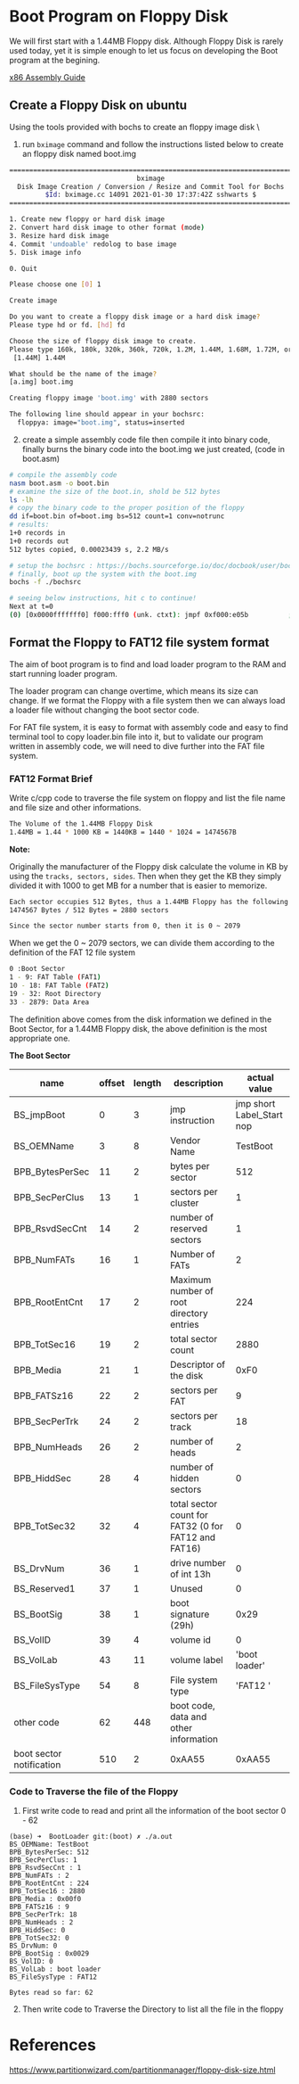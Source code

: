 # Boot Program on Floppy Disk
We will first start with a 1.44MB Floppy disk. Although Floppy Disk is rarely used today, yet it is simple enough to let us focus on developing the Boot program at the begining.

[x86 Assembly Guide](https://www.cs.virginia.edu/~evans/cs216/guides/x86.html)

## Create a Floppy Disk on ubuntu
Using the tools provided with bochs to create an floppy image disk \
1. run `bximage` command and follow the instructions listed below to create an floppy disk named boot.img
```bash
========================================================================
                                bximage
  Disk Image Creation / Conversion / Resize and Commit Tool for Bochs
         $Id: bximage.cc 14091 2021-01-30 17:37:42Z sshwarts $
========================================================================

1. Create new floppy or hard disk image
2. Convert hard disk image to other format (mode)
3. Resize hard disk image
4. Commit 'undoable' redolog to base image
5. Disk image info

0. Quit

Please choose one [0] 1

Create image

Do you want to create a floppy disk image or a hard disk image?
Please type hd or fd. [hd] fd

Choose the size of floppy disk image to create.
Please type 160k, 180k, 320k, 360k, 720k, 1.2M, 1.44M, 1.68M, 1.72M, or 2.88M.
 [1.44M] 1.44M

What should be the name of the image?
[a.img] boot.img

Creating floppy image 'boot.img' with 2880 sectors

The following line should appear in your bochsrc:
  floppya: image="boot.img", status=inserted

```
2. create a simple assembly code file then compile it into binary code, finally burns the binary code into the boot.img we just created, (code in boot.asm)
```bash
# compile the assembly code
nasm boot.asm -o boot.bin
# examine the size of the boot.in, shold be 512 bytes
ls -lh
# copy the binary code to the proper position of the floppy
dd if=boot.bin of=boot.img bs=512 count=1 conv=notrunc
# results:
1+0 records in
1+0 records out
512 bytes copied, 0.00023439 s, 2.2 MB/s

# setup the bochsrc : https://bochs.sourceforge.io/doc/docbook/user/bochsrc.html
# finally, boot up the system with the boot.img
bochs -f ./bochsrc

# seeing below instructions, hit c to continue!
Next at t=0
(0) [0x0000fffffff0] f000:fff0 (unk. ctxt): jmpf 0xf000:e05b          ; ea5be000f0
```

## Format the Floppy to FAT12 file system format

The aim of boot program is to find and load loader program to the RAM and start running loader program.

The loader program can change overtime, which means its size can change. If  we format the Floppy with a file system then we can always load a loader file without changing the boot sector code.

For FAT file system, it is easy to format with assembly code and easy to find terminal tool to copy loader.bin file into it, but to validate our program written in assembly code, we will need to dive further into the FAT file system.



### FAT12 Format Brief

Write c/cpp code to traverse the file system on floppy and list the file name and file size and other informations.

```bash
The Volume of the 1.44MB Floppy Disk
1.44MB = 1.44 * 1000 KB = 1440KB = 1440 * 1024 = 1474567B
```

**Note:**

Originally the manufacturer of the Floppy disk calculate the volume in KB by using the `tracks, sectors, sides`. Then when they get the KB they simply divided it with 1000 to get MB for a number that is easier to memorize.

```bash
Each sector occupies 512 Bytes, thus a 1.44MB Floppy has the following secotrs
1474567 Bytes / 512 Bytes = 2880 sectors

Since the sector number starts from 0, then it is 0 ~ 2079
```

When we get the 0 ~ 2079 sectors, we can divide them according to the definition of the FAT 12 file system

```bash
0 :Boot Sector
1 - 9: FAT Table (FAT1)
10 - 18: FAT Table (FAT2)
19 - 32: Root Directory
33 - 2879: Data Area
```

The definition above comes from the disk information we defined in the Boot Sector, for a 1.44MB Floppy disk, the above definition is the most appropriate one.

**The Boot Sector**

| name                     | offset | length | description                                          | actual value              |
| ------------------------ | ------ | ------ | ---------------------------------------------------- | ------------------------- |
| BS_jmpBoot               | 0      | 3      | jmp instruction                                      | jmp short Label_Start nop |
| BS_OEMName               | 3      | 8      | Vendor Name                                          | TestBoot                  |
| BPB_BytesPerSec          | 11     | 2      | bytes per sector                                     | 512                       |
| BPB_SecPerClus           | 13     | 1      | sectors per cluster                                  | 1                         |
| BPB_RsvdSecCnt           | 14     | 2      | number of reserved sectors                           | 1                         |
| BPB_NumFATs              | 16     | 1      | Number of FATs                                       | 2                         |
| BPB_RootEntCnt           | 17     | 2      | Maximum number of root directory entries             | 224                       |
| BPB_TotSec16             | 19     | 2      | total sector count                                   | 2880                      |
| BPB_Media                | 21     | 1      | Descriptor of the disk                               | 0xF0                      |
| BPB_FATSz16              | 22     | 2      | sectors per FAT                                      | 9                         |
| BPB_SecPerTrk            | 24     | 2      | sectors per track                                    | 18                        |
| BPB_NumHeads             | 26     | 2      | number of heads                                      | 2                         |
| BPB_HiddSec              | 28     | 4      | number of hidden sectors                             | 0                         |
| BPB_TotSec32             | 32     | 4      | total sector count for FAT32 (0 for FAT12 and FAT16) | 0                         |
| BS_DrvNum                | 36     | 1      | drive number of int 13h                              | 0                         |
| BS_Reserved1             | 37     | 1      | Unused                                               | 0                         |
| BS_BootSig               | 38     | 1      | boot signature (29h)                                 | 0x29                      |
| BS_VolID                 | 39     | 4      | volume id                                            | 0                         |
| BS_VolLab                | 43     | 11     | volume label                                         | 'boot loader'             |
| BS_FileSysType           | 54     | 8      | File system type                                     | 'FAT12   '                |
| other code               | 62     | 448    | boot code, data and other information                |                           |
| boot sector notification | 510    | 2      | 0xAA55                                               | 0xAA55                    |

### Code to Traverse the file of the Floppy

1. First write code to read and print all the information of the boot sector 0 - 62

```
(base) ➜  BootLoader git:(boot) ✗ ./a.out
BS_OEMName: TestBoot
BPB_BytesPerSec: 512
BPB_SecPerClus: 1
BPB_RsvdSecCnt : 1
BPB_NumFATs : 2
BPB_RootEntCnt : 224
BPB_TotSec16 : 2880
BPB_Media : 0x00f0
BPB_FATSz16 : 9
BPB_SecPerTrk: 18
BPB_NumHeads : 2
BPB_HiddSec: 0
BPB_TotSec32: 0
BS_DrvNum: 0
BPB_BootSig : 0x0029
BS_VolID: 0
BS_VolLab : boot loader
BS_FileSysType : FAT12   

Bytes read so far: 62
```

2. Then write code to Traverse the Directory to list all the file in the floppy



# References

https://www.partitionwizard.com/partitionmanager/floppy-disk-size.html
